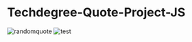 # Techdegree-Quote-Project-JS


![randomquote](https://user-images.githubusercontent.com/17027312/119741821-c716fe00-be86-11eb-8ed0-e7f9ccd9a00a.png)
![test](https://user-images.githubusercontent.com/17027312/119829660-c2406180-befb-11eb-8575-490d95b64167.png)
